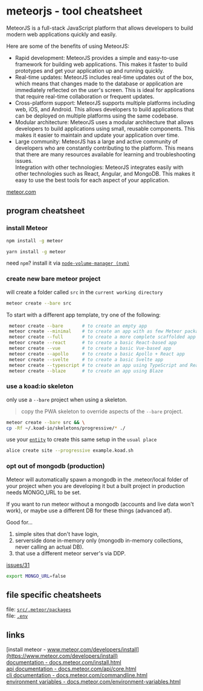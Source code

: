 # meteorjs - tool cheatsheet

MeteorJS is a full-stack JavaScript platform that allows developers to build modern web applications quickly and easily. 

Here are some of the benefits of using MeteorJS:

- Rapid development: MeteorJS provides a simple and easy-to-use framework for building web applications. This makes it faster to build prototypes and get your application up and running quickly.  
- Real-time updates: MeteorJS includes real-time updates out of the box, which means that changes made to the database or application are immediately reflected on the user's screen. This is ideal for applications that require real-time collaboration or frequent updates.  
- Cross-platform support: MeteorJS supports multiple platforms including web, iOS, and Android. This allows developers to build applications that can be deployed on multiple platforms using the same codebase.  
- Modular architecture: MeteorJS uses a modular architecture that allows developers to build applications using small, reusable components. This makes it easier to maintain and update your application over time.  
- Large community: MeteorJS has a large and active community of developers who are constantly contributing to the platform. This means that there are many resources available for learning and troubleshooting issues.  
Integration with other technologies: MeteorJS integrates easily with other technologies such as React, Angular, and MongoDB. This makes it easy to use the best tools for each aspect of your application.

[meteor.com](https://www.meteor.com/)

## program cheatsheet

### install Meteor
```bash
npm install -g meteor
```
```bash
yarn install -g meteor
```
need `npm`?  install it via [`node-volume-manager (nvm)`](/cheatsheets/node-volume-manager)

### create new bare meteor project
will create a folder called `src` in the `current working directory`
```bash
meteor create --bare src
```

To start with a different app template, try one of the following:
```bash
 meteor create --bare       # to create an empty app
 meteor create --minimal    # to create an app with as few Meteor packages as possible
 meteor create --full       # to create a more complete scaffolded app
 meteor create --react      # to create a basic React-based app
 meteor create --vue        # to create a basic Vue-based app
 meteor create --apollo     # to create a basic Apollo + React app
 meteor create --svelte     # to create a basic Svelte app
 meteor create --typescript # to create an app using TypeScript and React
 meteor create --blaze      # to create an app using Blaze
```

### use a koad:io skeleton
only use a `--bare` project when using a skeleton.

> copy the PWA skeleton to override aspects of the `--bare` project.
```bash
meteor create --bare src && \
cp -Rf ~/.koad-io/skeletons/progressive/* ./
```

use your [`entity`](https://book.koad.sh/reference/koad-io-entity/) to create this same setup in the `usual place`
```bash
alice create site --progressive example.koad.sh
```

### opt out of mongodb (production)

Meteor will automatically spawn a mongodb in the .meteor/local folder of your project when you are developing it but a built project in production needs MONGO_URL to be set.

If you want to run meteor without a mongodb (accounts and live data won't work), or maybe use a different DB for these things (advanced af).

Good for...

1. simple sites that don't have login, 
2. serverside done in-memory only (mongodb in-memory collections, never calling an actual DB).
3. that use a different meteor server's via DDP.

[issues/31](https://github.com/meteor/meteor-feature-requests/issues/31)

```bash
export MONGO_URL=false
```

## file specific cheatsheets
file: [`src/.meteor/packages`](/cheatsheets/meteor-js/dot-meteor-slash-packages)  
file: [`.env`](/cheatsheets/meteor-js/dot-env)  

## links

[install meteor - www.meteor.com/developers/install](https://www.meteor.com/developers/install)  
[documentation - docs.meteor.com/install.html](https://docs.meteor.com/install.html)  
[api documentation - docs.meteor.com/api/core.html](https://docs.meteor.com/api/core.html)  
[cli documentation - docs.meteor.com/commandline.html](https://docs.meteor.com/commandline.html)  
[environment variables - docs.meteor.com/environment-variables.html](https://docs.meteor.com/environment-variables.html)  
